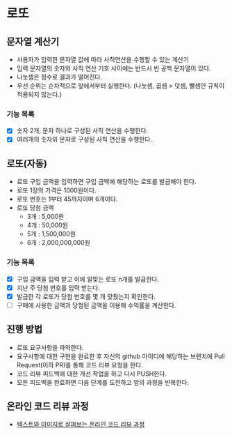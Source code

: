 # 로또
## 문자열 계산기
- 사용자가 입력한 문자열 값에 따라 사칙연산을 수행할 수 있는 계산기
- 입력 문자열의 숫자와 사칙 연산 기호 사이에는 반드시 빈 공백 문자열이 있다.
- 나눗셈은 정수로 결과가 떨어진다.
- 우선 순위는 순차적으로 앞에서부터 실행한다. (나눗셈, 곱셈 > 덧셈, 뺄셈인 규칙이 적용되지 않는다.)

### 기능 목록
- [x] 숫자 2개, 문자 하나로 구성된 사칙 연산을 수행한다.
- [x] 여러개의 숫자와 문자로 구성된 사칙 연산을 수행한다.

## 로또(자동)
- 로또 구입 금액을 입력하면 구입 금액에 해당하는 로또를 발급해야 한다.
- 로또 1장의 가격은 1000원이다.
- 로또 번호는 1부터 45까지이며 6개이다.
- 로또 당첨 금액
  - 3개 : 5,000원
  - 4개 : 50,000원
  - 5개 : 1,500,000원
  - 6개 : 2,000,000,000원

### 기능 목록
- [x] 구입 금액을 입력 받고 이에 알맞는 로또 n개를 발급한다.
- [x] 지난 주 당첨 번호를 입력 받는다.
- [x] 발급한 각 로또가 당첨 번호를 몇 개 맞췄는지 확인한다.
- [ ] 구매에 사용한 금액과 당첨된 금액을 이용해 수익률을 계산한다.

## 진행 방법
* 로또 요구사항을 파악한다.
* 요구사항에 대한 구현을 완료한 후 자신의 github 아이디에 해당하는 브랜치에 Pull Request(이하 PR)를 통해 코드 리뷰 요청을 한다.
* 코드 리뷰 피드백에 대한 개선 작업을 하고 다시 PUSH한다.
* 모든 피드백을 완료하면 다음 단계를 도전하고 앞의 과정을 반복한다.

## 온라인 코드 리뷰 과정
* [텍스트와 이미지로 살펴보는 온라인 코드 리뷰 과정](https://github.com/next-step/nextstep-docs/tree/master/codereview)
